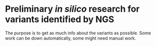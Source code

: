 # Preliminary *in silico* research for variants identified by NGS
The purpose is to get as much info about the variants as possible. Some work can be down automatically, some might need manual work.
